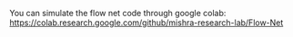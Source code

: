 You can simulate the flow net code through google colab: https://colab.research.google.com/github/mishra-research-lab/Flow-Net
